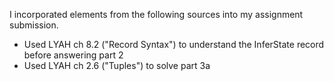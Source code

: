 I incorporated elements from the following sources into my assignment submission.

* Used LYAH ch 8.2 ("Record Syntax") to understand the InferState record before answering part 2
* Used LYAH ch 2.6 ("Tuples") to solve part 3a